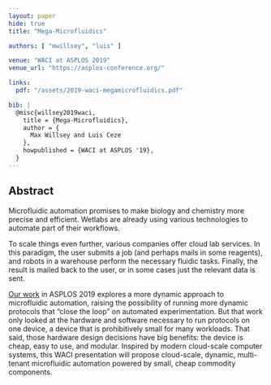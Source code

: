 ```yaml
---
layout: paper
hide: true
title: "Mega-Microfluidics"

authors: [ "mwillsey", "luis" ]

venue: "WACI at ASPLOS 2019"
venue_url: "https://asplos-conference.org/"

links:
  pdf: "/assets/2019-waci-megamicrofluidics.pdf"

bib: |
  @misc{willsey2019waci,
    title = {Mega-Microfluidics},
    author = {
      Max Willsey and Luis Ceze
    },
    howpublished = {WACI at ASPLOS '19},
  }
---
```


## Abstract

Microfluidic automation promises to make biology and chemistry more
precise and efficient. Wetlabs are already using various technologies
to automate part of their workflows.

To scale things even further, various companies offer cloud lab
services. In this paradigm, the user submits a job (and perhaps mails
in some reagents), and robots in a warehouse perform the necessary
fluidic tasks. Finally, the result is mailed back to the user, or in
some cases just the relevant data is sent.

[Our work][puddle] in ASPLOS 2019 explores a more dynamic approach to
microfluidic automation, raising the possibility of running more
dynamic protocols that “close the loop” on automated
experimentation. But that work only looked at the hardware and
software necessary to run protocols on one device, a device that is
prohibitively small for many workloads. That said, those hardware
design decisions have big benefits: the device is cheap, easy to use,
and modular. Inspired by modern cloud-scale computer systems, this
WACI presentation will propose cloud-scale, dynamic, multi-tenant
microfluidic automation powered by small, cheap commodity components.

[puddle]: /papers/asplos-puddle/
